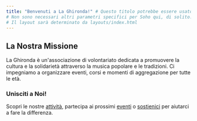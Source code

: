 ```yaml
---
title: "Benvenuti a La Ghironda!" # Questo titolo potrebbe essere usato dal tema per la <title> tag della pagina
# Non sono necessari altri parametri specifici per Soho qui, di solito.
# Il layout sarà determinato da layouts/index.html
---
```


## La Nostra Missione

La Ghironda è un'associazione di volontariato dedicata a promuovere la cultura e la solidarietà attraverso la musica popolare e le tradizioni. Ci impegniamo a organizzare eventi, corsi e momenti di aggregazione per tutte le età.

### Unisciti a Noi!

Scopri le nostre [attività](/le-nostre-attivita/), partecipa ai prossimi [eventi](/eventi/) o [sostienici](/sostienici/) per aiutarci a fare la differenza.
